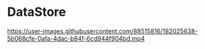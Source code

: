# DataStore

https://user-images.githubusercontent.com/88515816/182025638-5b068cfe-0afa-4dac-b84f-6cd944f904bd.mp4

